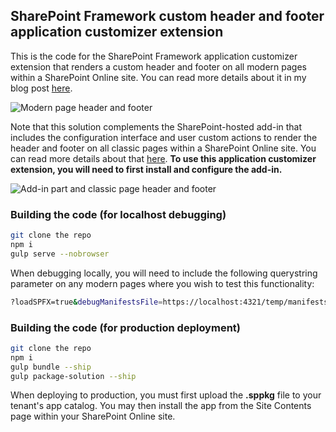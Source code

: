 ## SharePoint Framework custom header and footer application customizer extension

This is the code for the SharePoint Framework application customizer extension that renders a custom header and footer on all modern pages within a SharePoint Online site. You can read more details about it in my blog post [here](https://dannyjessee.com/blog/index.php/2017/08/custom-modern-page-header-and-footer-using-sharepoint-framework-part-2/).

![Modern page header and footer](https://i1.wp.com/dannyjessee.com/blog/wp-content/uploads/2017/08/modernhf2.png?w=953&ssl=1)

Note that this solution complements the SharePoint-hosted add-in that includes the configuration interface and user custom actions to render the header and footer on all classic pages within a SharePoint Online site. You can read more details about that [here](https://dannyjessee.com/blog/index.php/2015/08/custom-site-header-and-footer-using-a-sharepoint-hosted-add-in/). <b>To use this application customizer extension, you will need to first install and configure the add-in.</b>

![Add-in part and classic page header and footer](https://i1.wp.com/dannyjessee.com/blog/wp-content/uploads/2017/08/classicaddinsuitebar.png?w=953&ssl=1)

### Building the code (for localhost debugging)

```bash
git clone the repo
npm i
gulp serve --nobrowser
```

When debugging locally, you will need to include the following querystring parameter on any modern pages where you wish to test this functionality:

```bash
?loadSPFX=true&debugManifestsFile=https://localhost:4321/temp/manifests.js&customActions={"bbe5f3fa-7326-455d-8573-9f0b2b015ff9":{"location":"ClientSideExtension.ApplicationCustomizer"}}
```

### Building the code (for production deployment)

```bash
git clone the repo
npm i
gulp bundle --ship
gulp package-solution --ship
```

When deploying to production, you must first upload the <b>.sppkg</b> file to your tenant's app catalog. You may then install the app from the Site Contents page within your SharePoint Online site.
